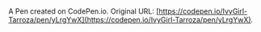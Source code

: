 # 

A Pen created on CodePen.io. Original URL: [https://codepen.io/IvyGirl-Tarroza/pen/yLrgYwX](https://codepen.io/IvyGirl-Tarroza/pen/yLrgYwX).

